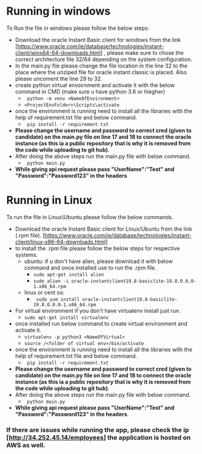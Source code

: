 # Running in windows
To Run the file in windows please follow the below steps:
- Download the oracle Instant Basic client for windows from the link [https://www.oracle.com/ie/database/technologies/instant-client/winx64-64-downloads.html] , please make sure to chose the correct architecture file 32/64 depending on the system configuration.
- In the main.py file please change the file location in the line 32 to the place where the unziped file for oracle instant classic is placed. Also please uncoment the line 29 to 32.
- create python virtual envoirnment and activate it with the below command in CMD (make sure u have python 3.6 or hiegher)
  - ``` python -m venv <NameOfEnvironment>```
  - ```<ProjectEnvFolder>\Scripts\activate```
- once the environment is running need to install all the libraries with the help of requirement.txt file and below command.
  - ``` pip install -r requirement.txt```
- **Please change the username and password to correct cred (given to candidate) on the main.py file on line 17 and 18 to connect the oracle instance (as this ia a public repository that is why it is removed from the code while uploading to git hub)**.
- After doing the above steps run the main.py file with below command.
  - ``` python main.py```
- **While giving api request please pass "UserName":"Test" and "Password":"Password123" in the headers**

# Running in Linux
To run the file in Linux\Ubuntu please follow the below commands.
- Download the oracle Instant Basic client for Linux/Ubuntu from the link (.rpm file).
[https://www.oracle.com/ie/database/technologies/instant-client/linux-x86-64-downloads.html]
- to install the .rpm file please follow the below steps for respective systems.
  - ubuntu: if u don't have alien, please download it with below command and once installed use to run the .rpm file.
    - ```sudo apt-get install alien```
    - ```sudo alien -i oracle-instantclient19.8-basiclite-19.8.0.0.0-1.x86_64.rpm ```
  - linux or cent os: 
     - ``` sudo yum install oracle-instantclient19.8-basiclite-19.8.0.0.0-1.x86_64.rpm```
- For virtual environment if you don't have virtualenv install just run.
  - ```sudo apt-get install virtualenv```
- once installed run below command to create virtual environment and activate it.
  - ```virtualenv -p python3 <NameOfVirtual>```
  - ```source /<folder of virtual env>/bin/activate```
- once the environment is running need to install all the libraries with the help of requirement.txt file and below command.
  - ``` pip install -r requirement.txt```
- **Please change the username and password to correct cred (given to candidate) on the main.py file on line 17 and 18 to connect the oracle instance (as this ia a public repository that is why it is removed from the code while uploading to git hub)**.
- After doing the above steps run the main.py file with below command.
  - ``` python main.py```
- **While giving api request please pass "UserName":"Test" and "Password":"Password123" in the headers**.

### If there are issues while running the app, please check the ip [http://34.252.45.14/employees] the application is hosted on AWS as well.






